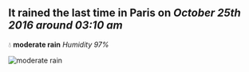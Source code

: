 ## It rained the last time in Paris on *October 25th 2016 around 03:10 am*
💧  **moderate rain** *Humidity 97%*

![moderate rain](http://openweathermap.org/img/w/10n.png)
